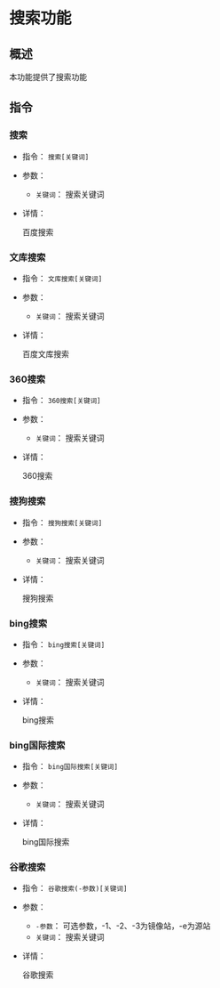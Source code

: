 # 搜索功能

## 概述

本功能提供了搜索功能

## 指令

### 搜索

- 指令： `搜索[关键词]`

- 参数：

  - `关键词`： 搜索关键词

- 详情：

  百度搜索

### 文库搜索

- 指令： `文库搜索[关键词]`

- 参数：

  - `关键词`： 搜索关键词

- 详情：

  百度文库搜索

### 360搜索

- 指令： `360搜索[关键词]`

- 参数：

  - `关键词`： 搜索关键词

- 详情：

  360搜索

### 搜狗搜索

- 指令： `搜狗搜索[关键词]`

- 参数：

  - `关键词`： 搜索关键词

- 详情：

  搜狗搜索

### bing搜索

- 指令： `bing搜索[关键词]`

- 参数：

  - `关键词`： 搜索关键词

- 详情：

  bing搜索

### bing国际搜索

- 指令： `bing国际搜索[关键词]`

- 参数：

  - `关键词`： 搜索关键词

- 详情：

  bing国际搜索

### 谷歌搜索

- 指令： `谷歌搜索(-参数)[关键词]`

- 参数：

  - `-参数`： 可选参数，-1、-2、-3为镜像站，-e为源站
  - `关键词`： 搜索关键词

- 详情：

  谷歌搜索
